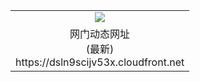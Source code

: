 ﻿<table>
  <tr></tr>
  <tr><td colspan=2 align=center><img src="https://dsln9scijv53x.cloudfront.net/Up/oGate.jpg" /></td></tr>
  <tr><td colspan=2 align=center>网门动态网址<br/>(最新)
<br>https://dsln9scijv53x.cloudfront.net
<br/>
    </td>
  </tr>
</table>
